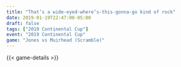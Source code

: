 ```yaml
---
title: "That’s a wide-eyed-where’s-this-gonna-go kind of rock"
date: 2019-01-19T22:47:00-05:00
draft: false
tags: ["2019 Continental Cup"]
event: "2019 Continental Cup"
game: "Jones vs Muirhead (Scramble)"
---
```

{{< game-details >}}
<!--more--> 